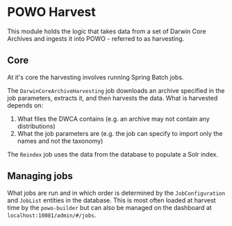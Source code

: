 # POWO Harvest

This module holds the logic that takes data from a set of Darwin Core Archives and ingests it into POWO - referred to as harvesting.

## Core

At it's core the harvesting involves running Spring Batch jobs.

The `DarwinCoreArchiveHarvesting` job downloads an archive specified in the job parameters, extracts it, and then harvests the data. What is harvested depends on:

1. What files the DWCA contains (e.g. an archive may not contain any distributions)
2. What the job parameters are (e.g. the job can specify to import only the names and not the taxonomy)

The `Reindex` job uses the data from the database to populate a Solr index.

## Managing jobs

What jobs are run and in which order is determined by the `JobConfiguration` and `JobList` entities in the database. This is most often loaded at harvest time by the `powo-builder` but can also be managed on the dashboard at `localhost:10081/admin/#/jobs`.
